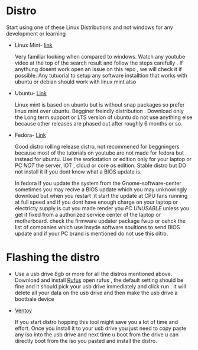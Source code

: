 # Distro 

Start using one of these Linux Distributions and not windows for any development or learning 

- Linux Mint- [link](https://linuxmint.com/edition.php?id=305)

  Very familiar looking when compared to windows.
  Watch any youtube video at the top of the search result and follow the steps carefully . If anythung dosent work open an issue on this repo , we will check it if possible.
  Any tutuorial to setup any software installtion that works with ubuntu or debian should work with linux mint also

- Ubuntu- [Link](https://ubuntu.com/download/desktop)

  Linux mint is based on ubuntu but is without snap packages so prefer linux mint over ubuntu.
  Begginer freindly distribution .
  Download only the Long term support or LTS version of ubuntu do not use anything else because other releases are phased out after roughly 6 months or so.

- Fedora- [Link](https://fedoraproject.org/)
  
  
  Good distro rolling release distro, not recommened for beggningers because most of the tutorials on youtube are not made for fedora but instead for ubuntu. Use the workstation or edition only for your laptop or PC *NOT* the server, IOT , cloud or core os edition. Stable distro but DO not install it if you dont know what a BIOS update is.

  In fedora if you update the system from the Gnome-software-center sometimes you may recive a BIOS update which you may unknowingly download but when you restart ,it start the update at CPU fans running at full speed and if you dont have enough charge on your laptop or electricty supply is cut you made render you *PC UNUSABLE* unless you get it fixed from a authorized service center of the laptop or motherboard.
  check the firmware updater package fwup or cehck the list of companies which use Insyde software soultions to send BIOS update and if your PC brand is mentioned do not use this ditro.  

# Flashing the distro 

- Use a usb drive 8gb or more for all the distros mentioned above.
  Download and install [Rufus](https://rufus.ie/) 
  open rufus , the default setting should be fine and it should pick your usb drive immediately and click run . It will delete all your data on the usb drive  and then make the usb drive a bootbale device 

- [Ventoy](https://www.ventoy.net/en/download.html) 
  
  If you start distro hopping this tool might save you a lot of time and effort.
  Once you install it to your usb drive you just need to copy paste any iso into the usb drive and next time u boot from the drive u can directly boot from the iso you pasted and install the distro. 


